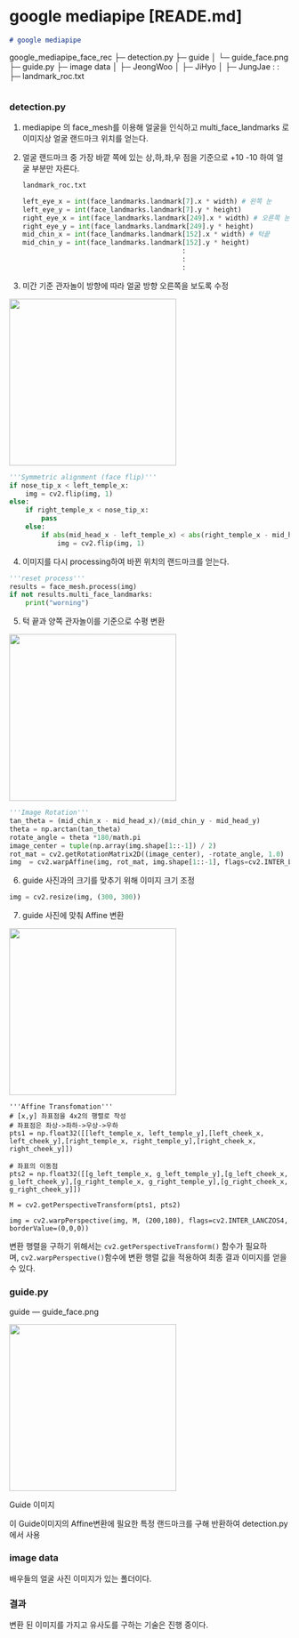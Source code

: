 # google mediapipe [READE.md]

```markdown
# google mediapipe

```
google_mediapipe_face_rec
├─ detection.py
├─ guide
│  └─ guide_face.png
├─ guide.py
├─ image data
│  ├─ JeongWoo
│  ├─ JiHyo
│  ├─ JungJae
		:
		:
├─ landmark_roc.txt

```
```

### **detection.py**

1. mediapipe 의 face_mesh를 이용해 얼굴을 인식하고 multi_face_landmarks 로 이미지상 얼굴 랜드마크 위치를 얻는다.
2. 얼굴 랜드마크 중 가장 바깥 쪽에 있는 상,하,좌,우 점을 기준으로 +10 -10 하여 얼굴 부분만 자른다.
    
    ```python
    landmark_roc.txt
    
    left_eye_x = int(face_landmarks.landmark[7].x * width) # 왼쪽 눈
    left_eye_y = int(face_landmarks.landmark[7].y * height)
    right_eye_x = int(face_landmarks.landmark[249].x * width) # 오른쪽 눈
    right_eye_y = int(face_landmarks.landmark[249].y * height)
    mid_chin_x = int(face_landmarks.landmark[152].x * width) # 턱끝
    mid_chin_y = int(face_landmarks.landmark[152].y * height)
    										:
    										:
    										:
    ```
    
3. 미간 기준 관자놀이 방향에 따라 얼굴 방향 오른쪽을 보도록 수정
<img src=https://user-images.githubusercontent.com/87513112/201913441-287896c3-be2b-4f5a-b437-c1534f9ca258.png  width="300" height="300"/>

```python
'''Symmetric alignment (face flip)'''
if nose_tip_x < left_temple_x:
    img = cv2.flip(img, 1)
else:
    if right_temple_x < nose_tip_x:
        pass
    else:
        if abs(mid_head_x - left_temple_x) < abs(right_temple_x - mid_head_x): # 왼쪽방향 얼굴 x축 반전
            img = cv2.flip(img, 1)
```

4. 이미지를 다시 processing하여 바뀐 위치의 랜드마크를 얻는다.

```python
'''reset process'''
results = face_mesh.process(img)
if not results.multi_face_landmarks:
    print("worning")
```

5. 턱 끝과 양쪽 관자놀이를 기준으로 수평 변환
<img src=https://user-images.githubusercontent.com/87513112/201913457-be03c506-6746-4c4f-8ceb-87969fdab011.png  width="300" height="300"/>

```python
'''Image Rotation'''
tan_theta = (mid_chin_x - mid_head_x)/(mid_chin_y - mid_head_y)
theta = np.arctan(tan_theta)
rotate_angle = theta *180/math.pi
image_center = tuple(np.array(img.shape[1::-1]) / 2)
rot_mat = cv2.getRotationMatrix2D((image_center), -rotate_angle, 1.0)
img  = cv2.warpAffine(img, rot_mat, img.shape[1::-1], flags=cv2.INTER_LANCZOS4, borderValue=(0,0,0))
```

6. guide 사진과의 크기를 맞추기 위해 이미지 크기 조정

```python
img = cv2.resize(img, (300, 300))
```

7. guide 사진에 맞춰 Affine 변환
<img src=https://user-images.githubusercontent.com/87513112/201913501-05b8c7bd-645e-477e-ad9c-cbdbc7267016.png  width="300" height="300"/>

```
'''Affine Transfomation'''
# [x,y] 좌표점을 4x2의 행렬로 작성
# 좌표점은 좌상->좌하->우상->우하
pts1 = np.float32([[left_temple_x, left_temple_y],[left_cheek_x, left_cheek_y],[right_temple_x, right_temple_y],[right_cheek_x, right_cheek_y]])

# 좌표의 이동점
pts2 = np.float32([[g_left_temple_x, g_left_temple_y],[g_left_cheek_x, g_left_cheek_y],[g_right_temple_x, g_right_temple_y],[g_right_cheek_x, g_right_cheek_y]])

M = cv2.getPerspectiveTransform(pts1, pts2)

img = cv2.warpPerspective(img, M, (200,180), flags=cv2.INTER_LANCZOS4, borderValue=(0,0,0))
```

변환 행렬을 구하기 위해서는 `cv2.getPerspectiveTransform()`
함수가 필요하며, `cv2.warpPerspective()`함수에 변환 행렬 값을 적용하여 최종 결과 이미지를 얻을 수 있다.

### guide.py

guide — guide_face.png

<img src=https://user-images.githubusercontent.com/87513112/201913277-6f4d1955-cc32-4cbc-bf07-f156c150684c.png  width="300" height="300"/>

Guide 이미지

이 Guide이미지의 Affine변환에 필요한 특정 랜드마크를 구해 반환하여 detection.py에서 사용

### image data

배우들의 얼굴 사진 이미지가 있는 폴더이다.

### 결과

변환 된 이미지를 가지고 유사도를 구하는 기술은 진행 중이다.
